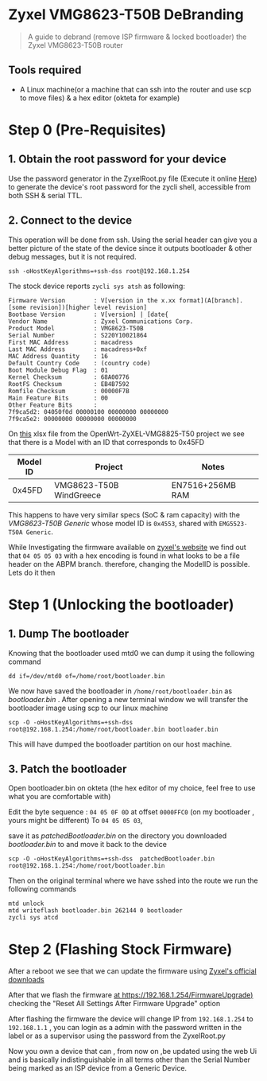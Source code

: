 # Zyxel VMG8623-T50B DeBranding
> A guide to debrand (remove ISP firmware & locked bootloader) the Zyxel VMG8623-T50B router

## Tools required 
- A Linux machine(or a machine that can ssh into the router and use scp to move files) & a hex editor (okteta for example)


# Step 0 (Pre-Requisites)

## 1. Obtain the root password for your device 

Use the password generator in the ZyxelRoot.py file (Execute it online [Here](https://www.onlinegdb.com/XR_spa_we)) to generate the device's root password for the zycli shell, accessible from both SSH & serial TTL. 

## 2. Connect to the device 

This operation will be done from ssh.
Using the serial header  can give you a better picture of the state of the device since it outputs bootloader & other debug messages, but it is not required. 
```
ssh -oHostKeyAlgorithms=+ssh-dss root@192.168.1.254
``` 


The stock device reports `zycli sys atsh` as following: 

```
Firmware Version        : V[version in the x.xx format](A[branch].[some revision])[higher level revision]
Bootbase Version        : V[version] | [date{
Vendor Name             : Zyxel Communications Corp.
Product Model           : VMG8623-T50B
Serial Number           : S220Y10021864
First MAC Address       : macadress
Last MAC Address        : macadress+0xf
MAC Address Quantity    : 16
Default Country Code    : (country code)
Boot Module Debug Flag  : 01
Kernel Checksum         : 68A00776
RootFS Checksum         : EB4B7592
Romfile Checksum        : 00000F7B
Main Feature Bits       : 00
Other Feature Bits      :
7f9ca5d2: 04050f0d 00000100 00000000 00000000
7f9ca5e2: 00000000 00000000 00000000
```

On [this](https://github.com/AgostinoA/OpenWrt-ZyXEL-VMG8825-T50/blob/main/stock/V5.50(ABOM.3)C0/docs_zyxel/Zyxel_Model_ID_and_Firmware_version.xlsx) xlsx file from the OpenWrt-ZyXEL-VMG8825-T50 project we see that there is a Model with an ID that corresponds to 0x45FD

|Model ID|	Project|	Notes |
|-|-|-|
|0x45FD|	VMG8623-T50B WindGreece|	EN7516+256MB RAM|

This happens to have very similar specs (SoC & ram capacity) with the _VMG8623-T50B Generic_ whose model ID is `0x4553`, shared with `EMG5523-T50A Generic`.

While Investigating the firmware available on [zyxel's website](https://www.zyxel.com/global/en/support/download?model=vmg3625-t50b) we find out that `04 05 05 03` with a hex encoding is found in what looks to be a file header on the ABPM branch.
therefore, changing the ModelID is  possible. Lets do it then 


# Step 1 (Unlocking the bootloader)

## 1. Dump The bootloader 

Knowing that the bootloader used mtd0 we can dump it using the following command

```
dd if=/dev/mtd0 of=/home/root/bootloader.bin
```
We now have saved the bootloader in `/home/root/bootloader.bin` as _bootloader.bin_ .
After opening a new  terminal window we will transfer the bootloader image using scp to our linux machine  
```
scp -O -oHostKeyAlgorithms=+ssh-dss root@192.168.1.254:/home/root/bootloader.bin bootloader.bin
```
This will have dumped the bootloader partition on our host machine. 

## 3. Patch the bootloader 

Open bootloader.bin on okteta (the hex editor of my choice, feel free to use what you are comfortable with)

Edit the byte sequence : `04 05 0F 0D` at offset `0000FFC0` (on my bootloader , yours might be different) To `04 05 05 03`,

save it  as _patchedBootloader.bin_ on the directory you downloaded _bootloader.bin_ to and move it back to the device
```
scp -O -oHostKeyAlgorithms=+ssh-dss  patchedBootloader.bin root@192.168.1.254:/home/root/bootloader.bin
```
 Then on the original terminal where we have sshed into the route we run the following commands

```
mtd unlock
mtd writeflash bootloader.bin 262144 0 bootloader
zycli sys atcd
```


# Step 2  (Flashing Stock Firmware)

After a reboot we see that we can update the firmware using [Zyxel's official downloads](https://www.zyxel.com/global/en/support/download?model=vmg3625-t50b)

After that we flash the firmware [at https://192.168.1.254/FirmwareUpgrade)](https://192.168.1.254/FirmwareUpgrade) checking the "Reset All Settings After Firmware Upgrade" option

After flashing the firmware the device will change IP from `192.168.1.254` to `192.168.1.1` , you can login as a admin with the password written in the label
or as a supervisor using the password from the ZyxelRoot.py

Now you own a device that can , from now on ,be updated using the web Ui and is basically indistinguishable in all terms other than the Serial Number being marked as an ISP device from a Generic Device.
